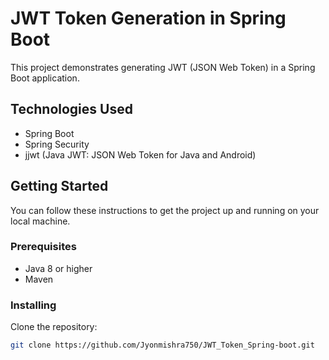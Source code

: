 # JWT Token Generation in Spring Boot

This project demonstrates generating JWT (JSON Web Token) in a Spring Boot application.

## Technologies Used

- Spring Boot
- Spring Security
- jjwt (Java JWT: JSON Web Token for Java and Android)

## Getting Started

You can follow these instructions to get the project up and running on your local machine.

### Prerequisites

- Java 8 or higher
- Maven

### Installing

   Clone the repository:

   ```sh
   git clone https://github.com/Jyonmishra750/JWT_Token_Spring-boot.git

